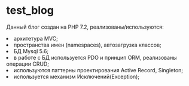 # test_blog
<p>Данный блог создан на PHP 7.2, реализованы/используются:</p>
    <lo>
        <li> архитетура MVC; </li>
        <li> пространства имен (namespaces), автозагрузка классов; </li>
        <li> БД Mysql 5.6; </li>
        <li> в работе с БД используется PDO и принцип ORM, реализованы операции CRUD; </li>
        <li> используются паттерны проектирования Active Record, Singleton;</li>
        <li> используется механизм Исключений(Exception);</li>
    </lo>
